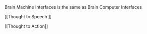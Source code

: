 Brain Machine Interfaces is the same as Brain Computer Interfaces


[[Thought to Speech ]]



[[Thought to Action]]

